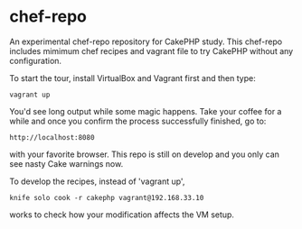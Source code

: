 chef-repo
=========

An experimental chef-repo repository for CakePHP study. This chef-repo includes mimimum chef recipes and vagrant file to try CakePHP without any configuration.

To start the tour, install VirtualBox and Vagrant first and then type:

    vagrant up

You'd see long output while some magic happens. Take your coffee for a while and once you confirm the process successfully finished, go to:

    http://localhost:8080

with your favorite browser. This repo is still on develop and you only can see nasty Cake warnings now.

To develop the recipes, instead of 'vagrant up',

    knife solo cook -r cakephp vagrant@192.168.33.10

works to check how your modification affects the VM setup.
